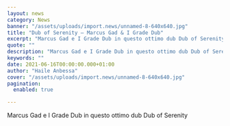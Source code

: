 ```yaml
---
layout: news
category: News
banner: "/assets/uploads/import.news/unnamed-8-640x640.jpg"
title: "Dub of Serenity – Marcus Gad & I Grade Dub"
excerpt: "Marcus Gad e I Grade Dub in questo ottimo dub Dub of Serenity"
quote: ""
description: "Marcus Gad e I Grade Dub in questo ottimo dub Dub of Serenity"
keywords: ""
date: 2021-06-16T00:00:00.000+01:00
author: "Haile Anbessa"
cover: "/assets/uploads/import.news/unnamed-8-640x640.jpg"
pagination:
  enabled: true

---
```


Marcus Gad e I Grade Dub in questo ottimo dub Dub of Serenity